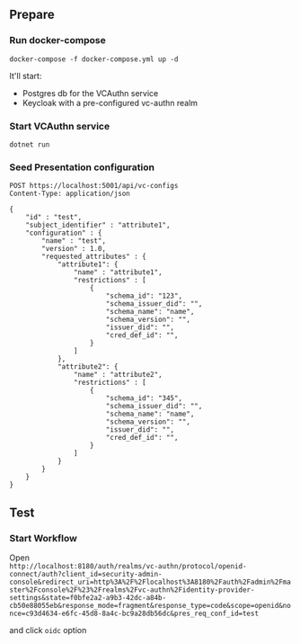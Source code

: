 ## Prepare
### Run docker-compose
`docker-compose -f docker-compose.yml up -d`

   It'll start:
   - Postgres db for the VCAuthn service
   - Keycloak with a pre-configured vc-authn realm

### Start VCAuthn service
`dotnet run`

### Seed Presentation configuration
```
POST https://localhost:5001/api/vc-configs
Content-Type: application/json

{
    "id" : "test",
    "subject_identifier" : "attribute1",
    "configuration" : {
        "name" : "test",
        "version" : 1.0,
        "requested_attributes" : {
            "attribute1": {
                "name" : "attribute1",
                "restrictions" : [
                    {
                        "schema_id": "123",
                        "schema_issuer_did": "",
                        "schema_name": "name",
                        "schema_version": "",
                        "issuer_did": "",
                        "cred_def_id": "",
                    }
				]
            },
            "attribute2": {
                "name" : "attribute2",
                "restrictions" : [
                    {
                        "schema_id": "345",
                        "schema_issuer_did": "",
                        "schema_name": "name",
                        "schema_version": "",
                        "issuer_did": "",
                        "cred_def_id": "",
                    }
				]
            }
		}
    }
}
```

## Test
### Start Workflow
Open  
`http://localhost:8180/auth/realms/vc-authn/protocol/openid-connect/auth?client_id=security-admin-console&redirect_uri=http%3A%2F%2Flocalhost%3A8180%2Fauth%2Fadmin%2Fmaster%2Fconsole%2F%23%2Frealms%2Fvc-authn%2Fidentity-provider-settings&state=f0bfe2a2-a9b3-42dc-a84b-cb50e88055eb&response_mode=fragment&response_type=code&scope=openid&nonce=c93d4634-e6fc-45d8-8a4c-bc9a28db56dc&pres_req_conf_id=test`

and click `oidc` option